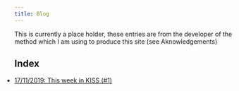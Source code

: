 ```yaml
---
title: Blog
---
```


This is currently a place holder, these entries are from the developer of the method which I am using to produce this site (see Aknowledgements)

## Index

<ul style="padding:0">
<li><a href="/blog/20191117a">17/11/2019: This week in KISS (#1)</a></li>
</ul>

